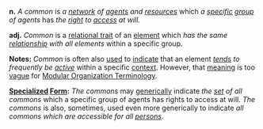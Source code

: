 **n.**  *A common* is *a [network](https://github.com/gcassel/Modular-Organization-Terminology/blob/master/terms/network.md) of [agents](https://github.com/gcassel/Modular-Organization-Terminology/blob/master/terms/agent.md) and [resources](https://github.com/gcassel/Modular-Organization-Terminology/blob/master/terms/resource.md)* which *a [specific](https://github.com/gcassel/Modular-Organization-Terminology/blob/master/terms/specific.md) [group](https://github.com/gcassel/Modular-Organization-Terminology/blob/master/terms/group.md) of agents* has *the [right](https://github.com/gcassel/Modular-Organization-Terminology/blob/master/terms/right.md) to [access](https://github.com/gcassel/Modular-Organization-Terminology/blob/master/terms/access.md) at will.*
		
**adj.**  *Common* is a [relational trait](https://github.com/gcassel/Modular-Organization-Terminology/blob/master/compound-terms/relational-trait.md) of an [element](https://github.com/gcassel/Modular-Organization-Terminology/blob/master/terms/element.md) which *has the same [relationship](https://github.com/gcassel/Modular-Organization-Terminology/blob/master/terms/relationship.md) with all elements* within a specific group.
		
**Notes:**   *Common* is often also [used](https://github.com/gcassel/Modular-Organization-Terminology/blob/master/terms/use.md) to [indicate](https://github.com/gcassel/Modular-Organization-Terminology/blob/master/terms/indicate.md) that an element *[tends](https://github.com/gcassel/Modular-Organization-Terminology/blob/master/terms/tend.md) to frequently be [active](https://github.com/gcassel/Modular-Organization-Terminology/blob/master/terms/active.md)* within a specific [context](https://github.com/gcassel/Modular-Organization-Terminology/blob/master/terms/context.md).  However, that [meaning](https://github.com/gcassel/Modular-Organization-Terminology/blob/master/terms/mean.md) is too [vague](https://github.com/gcassel/Modular-Organization-Terminology/blob/master/terms/vague.md) for [Modular Organization Terminology](https://github.com/gcassel/Modular-Organization-Terminology/).
		
**[Specialized](https://github.com/gcassel/Modular-Organization-Terminology/blob/master/terms/specialize.md) [Form](https://github.com/gcassel/Modular-Organization-Terminology/blob/master/terms/form.md):**  *The commons* may [generically](https://github.com/gcassel/Modular-Organization-Terminology/blob/master/terms/generic.md) indicate *the [set](https://github.com/gcassel/Modular-Organization-Terminology/blob/master/terms/set.md) of all commons* which a specific group of agents has rights to access at will.   *The commons* is also, sometimes, used even more generically to indicate *all commons which are accessible for all [persons](https://github.com/gcassel/Modular-Organization-Terminology/blob/master/terms/person.md)*.

